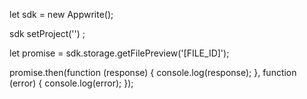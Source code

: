 let sdk = new Appwrite();

sdk
    setProject('')
;

let promise = sdk.storage.getFilePreview('[FILE_ID]');

promise.then(function (response) {
    console.log(response);
}, function (error) {
    console.log(error);
});